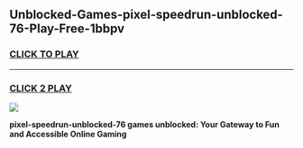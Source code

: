 
## Unblocked-Games-pixel-speedrun-unblocked-76-Play-Free-1bbpv
<h3>
<a href="https://premium76.site?title=pixel-speedrun-unblocked-76&ref=20M">CLICK TO PLAY</a></h3>
<hr>

<h3>
<a href="https://premium76.site?title=pixel-speedrun-unblocked-76&ref=20M">CLICK 2 PLAY</a>
  
</h3>

<a href="https://premium76.site?title=pixel-speedrun-unblocked-76&ref=19M"><img src="https://clearcache.store/games.png"></a>


**pixel-speedrun-unblocked-76 games unblocked: Your Gateway to Fun and Accessible Online Gaming**
